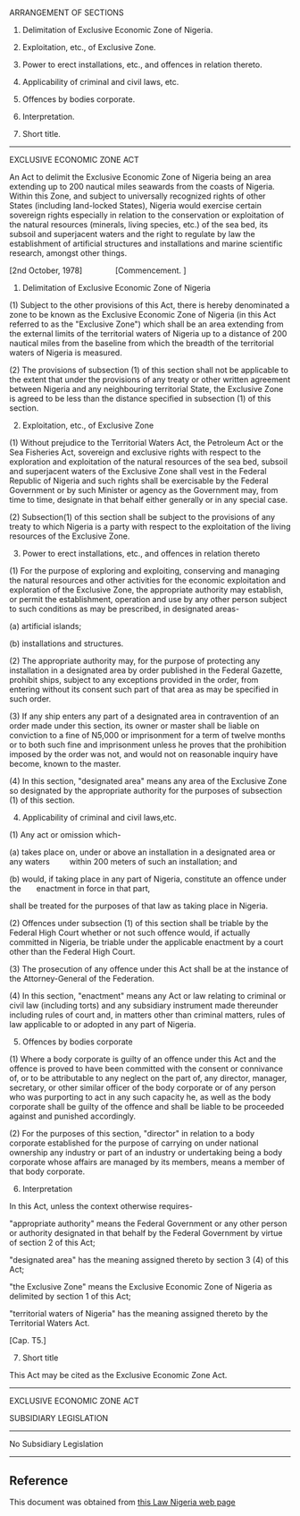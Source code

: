# 

ARRANGEMENT OF SECTIONS

1. Delimitation of Exclusive Economic Zone of Nigeria.

2. Exploitation, etc., of Exclusive Zone.

3. Power to erect installations, etc., and offences in relation thereto.

4. Applicability of criminal and civil laws, etc.

5. Offences by bodies corporate.

6. Interpretation.

7. Short title.

_________________________

EXCLUSIVE ECONOMIC ZONE ACT

An Act to delimit the Exclusive Economic Zone of Nigeria being an area extending up to 200 nautical miles seawards from the coasts of Nigeria. Within this Zone, and subject to universally recognized rights of other States (including land-locked States), Nigeria would exercise certain sovereign rights especially in relation to the conservation or exploitation of the natural resources (minerals, living species, etc.) of the sea bed, its subsoil and superjacent waters and the right to regulate by law the establishment of artificial structures and installations and marine scientific research, amongst other things.

[2nd October, 1978]               [Commencement. ]

1. Delimitation of Exclusive Economic Zone of Nigeria

(1) Subject to the other provisions of this Act, there is hereby denominated a zone to be known as the Exclusive Economic Zone of Nigeria (in this Act referred to as the "Exclusive Zone") which shall be an area extending from the external limits of the territorial waters of Nigeria up to a distance of 200 nautical miles from the baseline from which the breadth of the territorial waters of Nigeria is measured.

(2) The provisions of subsection (1) of this section shall not be applicable to the extent that under the provisions of any treaty or other written agreement between Nigeria and any neighbouring territorial State, the Exclusive Zone is agreed to be less than the distance specified in subsection (1) of this section.

2. Exploitation, etc., of Exclusive Zone

(1) Without prejudice to the Territorial Waters Act, the Petroleum Act or the Sea Fisheries Act, sovereign and exclusive rights with respect to the exploration and exploitation of the natural resources of the sea bed, subsoil and superjacent waters of the Exclusive Zone shall vest in the Federal Republic of Nigeria and such rights shall be exercisable by the Federal Government or by such Minister or agency as the Government may, from time to time, designate in that behalf either generally or in any special case.

(2) Subsection(1) of this section shall be subject to the provisions of any treaty to which Nigeria is a party with respect to the exploitation of the living resources of the Exclusive Zone.

3. Power to erect installations, etc., and offences in relation thereto

(1) For the purpose of exploring and exploiting, conserving and managing the natural resources and other activities for the economic exploitation and exploration of the Exclusive Zone, the appropriate authority may establish, or permit the establishment, operation and use by any other person subject to such conditions as may be prescribed, in designated areas-

(a) artificial islands;

(b) installations and structures.

(2) The appropriate authority may, for the purpose of protecting any installation in a designated area by order published in the Federal Gazette, prohibit ships, subject to any exceptions provided in the order, from entering without its consent such part of that area as may be specified in such order.

(3) If any ship enters any part of a designated area in contravention of an order made under this section, its owner or master shall be liable on conviction to a fine of N5,000 or imprisonment for a term of twelve months or to both such fine and imprisonment unless he proves that the prohibition imposed by the order was not, and would not on reasonable inquiry have become, known to the master.

(4) In this section, "designated area" means any area of the Exclusive Zone so designated by the appropriate authority for the purposes of subsection (1) of this section.

4. Applicability of criminal and civil laws,etc.

(1) Any act or omission which-

(a) takes place on, under or above an installation in a designated area or any waters         within 200 meters of such an installation; and

(b) would, if taking place in any part of Nigeria, constitute an offence under the       enactment in force in that part,

shall be treated for the purposes of that law as taking place in Nigeria.

(2) Offences under subsection (1) of this section shall be triable by the Federal High Court whether or not such offence would, if actually committed in Nigeria, be triable under the applicable enactment by a court other than the Federal High Court.

(3) The prosecution of any offence under this Act shall be at the instance of the Attorney-General of the Federation.

(4) In this section, "enactment" means any Act or law relating to criminal or civil law (including torts) and any subsidiary instrument made thereunder including rules of court and, in matters other than criminal matters, rules of law applicable to or adopted in any part of Nigeria.

5. Offences by bodies corporate

(1) Where a body corporate is guilty of an offence under this Act and the offence is proved to have been committed with the consent or connivance of, or to be attributable to any neglect on the part of, any director, manager, secretary, or other similar officer of the body corporate or of any person who was purporting to act in any such capacity he, as well as the body corporate shall be guilty of the offence and shall be liable to be proceeded against and punished accordingly.

(2) For the purposes of this section, "director" in relation to a body corporate established for the purpose of carrying on under national ownership any industry or part of an industry or undertaking being a body corporate whose affairs are managed by its members, means a member of that body corporate.

6. Interpretation

In this Act, unless the context otherwise requires-

"appropriate authority" means the Federal Government or any other person or authority designated in that behalf by the Federal Government by virtue of section 2 of this Act;

"designated area" has the meaning assigned thereto by section 3 (4) of this Act;

"the Exclusive Zone" means the Exclusive Economic Zone of Nigeria as delimited by section 1 of this Act;

"territorial waters of Nigeria" has the meaning assigned thereto by the Territorial Waters Act.

[Cap. T5.]

7. Short title

This Act may be cited as the Exclusive Economic Zone Act.

_______________________________

EXCLUSIVE ECONOMIC ZONE ACT

SUBSIDIARY LEGISLATION

_________________________

No Subsidiary Legislation

_____________________

## Reference

This document was obtained from [this Law Nigeria web page](http://www.lawnigeria.com/LFN/E/Exclusive-Economic-Zones-Act.php)

